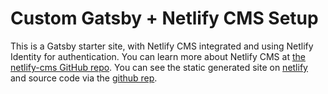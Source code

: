# Custom Gatsby + Netlify CMS Setup

This is a Gatsby starter site, with Netlify CMS integrated and using Netlify Identity for
authentication. You can learn more about Netlify CMS at [the netlify-cms GitHub
repo](https://github.com/netlify/netlify-cms). You can see the static generated site on [netlify](https://kcccm.netlify.com) and source code via the [github rep](https://github.com/kccnma/cms-gatsby). 

